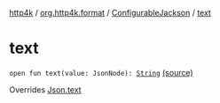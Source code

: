 [http4k](../../index.md) / [org.http4k.format](../index.md) / [ConfigurableJackson](index.md) / [text](./text.md)

# text

`open fun text(value: JsonNode): `[`String`](https://kotlinlang.org/api/latest/jvm/stdlib/kotlin/-string/index.html) [(source)](https://github.com/http4k/http4k/blob/master/http4k-format-jackson/src/main/kotlin/org/http4k/format/Jackson.kt#L82)

Overrides [Json.text](../-json/text.md)

